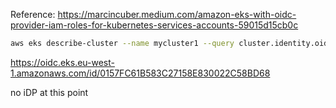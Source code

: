 Reference:
https://marcincuber.medium.com/amazon-eks-with-oidc-provider-iam-roles-for-kubernetes-services-accounts-59015d15cb0c


```bash
aws eks describe-cluster --name mycluster1 --query cluster.identity.oidc.issuer --output text
```

https://oidc.eks.eu-west-1.amazonaws.com/id/0157FC61B583C27158E830022C58BD68

no iDP at this point

